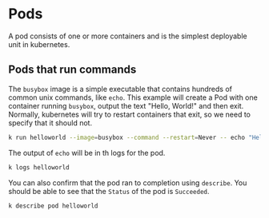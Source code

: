 # Pods

A pod consists of one or more containers and is the simplest deployable unit in kubernetes.

## Pods that run commands

The `busybox` image is a simple executable that contains hundreds of common unix commands, like `echo`. This example will create a Pod with one container running `busybox`, output the text "Hello, World!" and then exit. Normally, kubernetes will try to restart containers that exit, so we need to specify that it should not.

```bash
k run helloworld --image=busybox --command --restart=Never -- echo "Hello, World!"
```

The output of `echo` will be in th logs for the pod.

```bash
k logs helloworld 
```

You can also confirm that the pod ran to completion using `describe`. You should be able to see that the `Status` of the pod is `Succeeded`.

```bash
k describe pod helloworld
```

